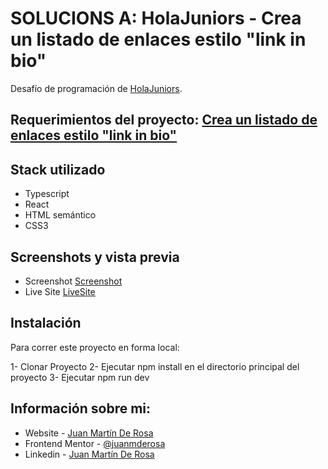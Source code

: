 # SOLUCIONS A: HolaJuniors - Crea un listado de enlaces estilo "link in bio"

Desafío de programación de [HolaJuniors](https://holajuniors.com).

## Requerimientos del proyecto: [Crea un listado de enlaces estilo "link in bio"](https://holajuniors.com/challenges/crea-un-listado-de-enlaces-estilo-link-in-bio)

## Stack utilizado

- Typescript
- React
- HTML semántico
- CSS3

## Screenshots y vista previa

- Screenshot [Screenshot](./src/assets/screenshot.png)
- Live Site [LiveSite](https://juanmderosa.github.io/linklist/)

## Instalación

Para correr este proyecto en forma local:

1- Clonar Proyecto
2- Ejecutar npm install en el directorio principal del proyecto
3- Ejecutar npm run dev

## Información sobre mi:

- Website - [Juan Martín De Rosa](https://juanmderosa-developer.com/)
- Frontend Mentor - [@juanmderosa](https://www.frontendmentor.io/profile/juanmderosa)
- Linkedin - [Juan Martín De Rosa](https://www.linkedin.com/in/juanmderosa/)

